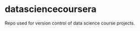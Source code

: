 datasciencecoursera
===================

Repo used for version control of data science course projects.
